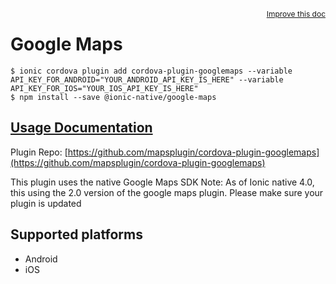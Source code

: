 <a style="float:right;font-size:12px;" href="http://github.com/ionic-team/ionic-native/edit/master/src/@ionic-native/plugins/google-maps/index.ts#L495">
  Improve this doc
</a>

# Google Maps

```
$ ionic cordova plugin add cordova-plugin-googlemaps --variable API_KEY_FOR_ANDROID="YOUR_ANDROID_API_KEY_IS_HERE" --variable API_KEY_FOR_IOS="YOUR_IOS_API_KEY_IS_HERE"
$ npm install --save @ionic-native/google-maps
```

## [Usage Documentation](https://ionicframework.com/docs/native/google-maps/)

Plugin Repo: [https://github.com/mapsplugin/cordova-plugin-googlemaps](https://github.com/mapsplugin/cordova-plugin-googlemaps)

This plugin uses the native Google Maps SDK
Note: As of Ionic native 4.0, this using the 2.0 version of the google maps plugin. Please make sure your plugin is updated

## Supported platforms
- Android
- iOS



